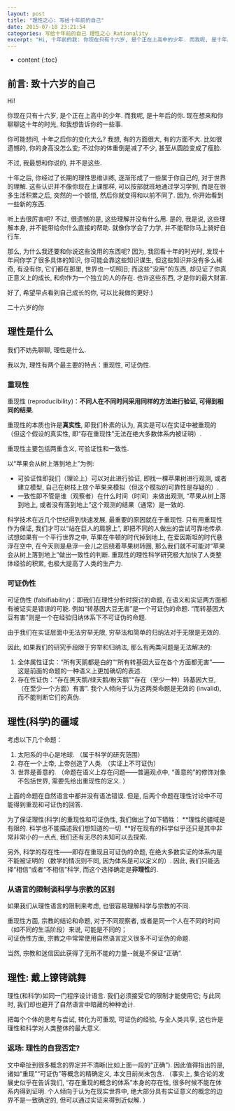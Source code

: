 ```yaml
---
layout: post
title: "理性之心: 写给十年前的自己"
date: 2015-07-18 23:21:54
categories: 写给十年前的自己 理性之心 Rationality
excerpt: "Hi, 十年前的我: 你现在只有十六岁, 是个正在上高中的少年. 而我呢, 是十年后的你. 现在想来和你聊聊这十年的时光, 和我想告诉你的一些事. 希望早点看到自己成长的你, 可以比我做的更好:)"
---
```


* content
{:toc}

## 前言: 致十六岁的自己

Hi!

你现在只有十六岁, 是个正在上高中的少年. 而我呢, 是十年后的你. 现在想来和你聊聊这十年的时光, 和我想告诉你的一些事.

你可能想问, 十年之后你的变化大么? 我想, 有的方面很大, 有的方面不大. 比如很遗憾的, 你的身高没怎么变; 不过你的体重倒是减了不少, 甚至从圆脸变成了瘦脸.

不过, 我最想和你说的, 并不是这些.

十年之后, 你经过了长期的理性思维训练, 逐渐形成了一些属于你自己的, 对于世界的理解. 这些认识并不像你现在上课那样, 可以按部就班地通过学习学到, 而是在很多生活积累之后, 突然的一个顿悟, 然后你就变得和以前不同了. 因为, 你开始看到一些新的东西.

听上去很厉害吧? 不过, 很遗憾的是, 这些理解并没有什么用. 是的, 我是说, 这些理解本身, 并不能带给你什么直接的帮助. 就像你学会了力学, 并不能帮你马上骑好自行车.

那么, 为什么我还要和你说这些没用的东西呢? 因为, 我回看十年的时光时, 发现十年间你学了很多具体的知识, 你可能会靠这些知识谋生, 但这些知识并没有多么稀奇, 有没有你, 它们都在那里, 世界也一切照旧; 而这些"没用"的东西, 却见证了你真正意义上的成长, 和你作为一个独立的人的存在. 也许这些东西, 才是你的最大财富.

好了, 希望早点看到自己成长的你, 可以比我做的更好:)

二十六岁的你

## 理性是什么

我们不妨先聊聊, 理性是什么.

我以为, 理性有两个最主要的特点：重现性, 可证伪性. 

### 重现性

重现性 (reproducibility)：**不同人在不同时间采用同样的方法进行验证, 可得到相同的结果**. 

重现性的本质也许是**真实性**, 即我们朴素的认为, 真实是可以在实证中被重现的（但这个假设的真实性, 即“存在重现性”无法在绝大多数体系内被证明）. 

重现性主要包括两重含义, 可验证性和一致性. 

以“苹果会从树上落到地上”为例:   
- 可验证性即我们（理论上）可以对此进行验证, 即找一棵苹果树进行观测, 或者建立模型, 自己在树枝上放个苹果来模拟（但这个模拟的可靠性是存疑的）. 
- 一致性即不管是谁（观察者）在什么时间（时间）来做出观测, “苹果从树上落到地上, 或者没有落到地上”这个观测的结果（通常）是一致的. 

科学技术在近几个世纪得到快速发展, 最重要的原因就在于重现性. 只有用重现性作为保证, 我们才可以“站在巨人的肩膀上”, 即把不同的人做出的尝试可靠地传承. 试想如果有一个平行世界之中, 苹果在牛顿的时代掉到地上, 在爱因斯坦的时代悬浮在空中, 在今天则是悬浮一会儿之后绕着苹果树转圈, 那么我们就不可能对“苹果会从树上落到地上”做出一致性的判断. 重现性的理性科学研究极大加快了人类整体经验的积累, 也极大提高了人类的生产力.

### 可证伪性

可证伪性 (falsifiability)：即我们在理性分析时探讨的命题, 在语义和实证两方面都有被证实是错误的可能. 
例如“转基因大豆无害”是一个可证伪的命题. “而转基因大豆有害”则是一个在经验归纳体系下不可证伪的命题. 

由于我们在实证层面中无法穷举无限, 穷举法和简单的归纳法对于无限是无效的. 

因此, 如果我们的研究手段限于穷举和归纳法, 那么有两类问题是无法解决的:
1. 全体属性证实：“所有天鹅都是白的”“所有转基因大豆在各个方面都无害”——这是前面的命题的一种语义上更加确切的表述. 
2. 存在性证伪：“存在黑天鹅/绿天鹅/粉天鹅”“存在（至少一种）转基因大豆, （在至少一个方面）有害”. 
我个人倾向于认为这两类命题是无效的 (invalid), 而不能判断它们的真伪. 

## 理性(科学)的疆域

考虑以下几个命题：  
1. 太阳系的中心是地球. （属于科学的研究范围）  
2. 存在一个上帝, 上帝创造了人类. （实证上不可证伪）  
3. 世界是善意的. （命题在语义上存在问题——普遍观点中, “善意的”的修饰对象不包括世界, 需要先给出重现性的定义. ）

上面的命题在自然语言中都并没有语法错误. 但是, 后两个命题在理性讨论中不可能得到重现和可证伪的回答.

为了保证理性(科学)的重现性和可证伪性, 我们做出了如下牺牲：
**理性的疆域是有限的. 科学也不能描述我们想知道的一切. **好在现有的科学似乎还只是其中非常非常小的一点点, 我们还有无尽的未知可以去探索. 

另外, 科学的存在性——即存在重现且可证伪的命题, 在绝大多数实证的体系内是不能被证明的（数学的情况则不同, 因为体系是可以定义的）. 因此, 我们只能选择“相信”或者“不相信”科学, 而这个选择确定是**非理性**的. 

### 从语言的限制谈科学与宗教的区别 

如果我们从理性语言的限制来考虑, 也很容易理解科学与宗教的不同.

重现性方面, 宗教的结论和命题, 对于不同观察者, 或者是同一个人在不同的时间（如不同的生活阶段）来说, 可能是不同的；   
可证伪性方面, 宗教之中常常使用自然语言定义很多不可证伪的命题. 

当然, 宗教和迷信因此获得了无所不能的力量--就是不保证“正确”. 

## 理性: 戴上镣铐跳舞

理性(和科学)如同一门程序设计语言. 我们必须接受它的限制才能使用它; 与此同时, 我们却也避开了自然语言中暗藏的种种诡计. 

把每个个体的思考与尝试, 转化为可重现, 可证伪的经验, 与全人类共享, 这也许是理性和科学对人类整体的最大意义.

### 返场: 理性的自我否定?

文中牵扯到很多概念的界定并不清晰(比如上面一段的“正确”). 因此值得指出的是, 诸如“重现”“可证伪”等概念的精确定义, 本文目前尚未包含. 
（事实上, 集合论的发展史似乎在告诉我们, “存在重现的概念的体系”本身的存在性, 很多时候不能在体系内得到证明. 个人倾向于认为在现实世界中, 绝大部分具有实证意义的概念的边界不是一致确定的, 但可以通过实证来得到近似解. ）

